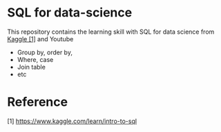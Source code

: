 # SQL for data-science

This repository contains the learning skill with SQL for data science from [Kaggle [1]](https://www.kaggle.com/learn/intro-to-sql) and Youtube
* Group by, order by, 
* Where, case 
* Join table
* etc

# Reference

[1] https://www.kaggle.com/learn/intro-to-sql
